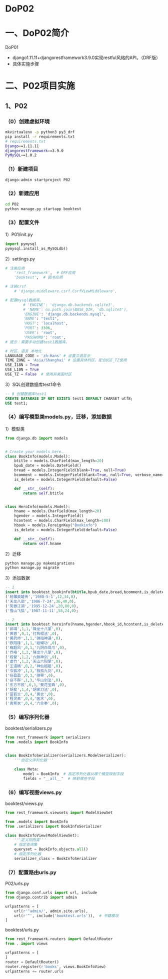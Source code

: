 # DoP02

# 一、DoP02简介

DoP01

- django1.11.11+djangorestframework3.9.0实现restful风格的API。（DRF版）
- 具体实施步骤

# 二、P02项目实施

## 1、P02

### （0）创建虚拟环境

```bash
mkvirtualenv -p python3 py3_drf
pip install -r requirements.txt
# requirements.txt
Django==1.11.11
djangorestframework==3.9.0
PyMySQL==1.0.2
```

### （1）新建项目

```bash
django-admin startproject P02
```

### （2）新建应用

```bash
cd P02
python manage.py startapp booktest
```

### （3）配置文件

1）P01/init.py

```python
import pymysql
pymysql.install_as_MySQLdb()
```

2）settings.py

```python
# 注册应用
	'rest_framework',  # DRF应用
    'booktest',  # 图书应用

# 注销crsf
    # 'django.middleware.csrf.CsrfViewMiddleware',

# 配置mysql数据库。
        # 'ENGINE': 'django.db.backends.sqlite3',
        # 'NAME': os.path.join(BASE_DIR, 'db.sqlite3'),
        'ENGINE': 'django.db.backends.mysql',
        'NAME': "test1",
        'HOST': 'localhost',
        'PORT': 3306,
        'USER': 'root',
        'PASSWORD': 'root',
# 提示：需要手动创建test1数据库。

# 时区、语言 本地化
LANGUAGE_CODE = 'zh-Hans' # 设置汉语显示
TIME_ZONE = 'Asia/Shanghai' # 设置具体时区，配合USE_TZ使用
USE_I18N = True
USE_L10N = True
USE_TZ = False  # 使用非美国时区

```

3）SQL创建数据库test1命令

```sql
-- 0 创建数据库test1
CREATE DATABASE IF NOT EXISTS test1 DEFAULT CHARSET utf8;
USE test1;
```



### （4）编写模型类models.py，迁移，添加数据

1）模型类

```python
from django.db import models


# Create your models here.
class BookInfo(models.Model):
    btitle = models.CharField(max_length=20)
    bpub_date = models.DateField()
    bread = models.IntegerField(blank=True, null=True)
    bcomment = models.IntegerField(blank=True, null=True, verbose_name='评论量')
    is_delete = models.IntegerField(default=False)

    def __str__(self):
        return self.btitle


class HeroInfo(models.Model):
    hname = models.CharField(max_length=20)
    hgender = models.IntegerField()
    hcontent = models.CharField(max_length=100)
    hbook = models.ForeignKey("Bookinfo")
    is_delete = models.IntegerField(default=False)

    def __str__(self):
        return self.hname

```

2）迁移

```bash
python manage.py makemigrations
python manage.py migrate
```

3）添加数据

```sql
-- 1 
insert into booktest_bookinfo(btitle,bpub_date,bread,bcomment,is_delete) values
('射雕英雄传','1980-5-1',12,34,0),
('天龙八部','1986-7-24',36,40,0),
('笑傲江湖','1995-12-24',20,80,0),
('雪山飞狐','1987-11-11',58,24,0);

-- 2
insert into booktest_heroinfo(hname,hgender,hbook_id,hcontent,is_delete) values
('郭靖',1,1,'降龙十八掌',0),
('黄蓉',0,1,'打狗棍法',0),
('黄药师',1,1,'弹指神通',0),
('欧阳锋',1,1,'蛤蟆功',0),
('梅超风',0,1,'九阴白骨爪',0),
('乔峰',1,2,'降龙十八掌',0),
('段誉',1,2,'六脉神剑',0),
('虚竹',1,2,'天山六阳掌',0),
('王语嫣',0,2,'神仙姐姐',0),
('令狐冲',1,3,'独孤九剑',0),
('任盈盈',0,3,'弹琴',0),
('岳不群',1,3,'华山剑法',0),
('东方不败',0,3,'葵花宝典',0),
('胡斐',1,4,'胡家刀法',0),
('苗若兰',0,4,'黄衣',0),
('程灵素',0,4,'医术',0),
('袁紫衣',0,4,'六合拳',0);
```

### （5）编写序列化器

booktest/serializers.py

```python
from rest_framework import serializers
from .models import BookInfo


class BookInfoSerializer(serializers.ModelSerializer):
    '''自定义序列化器'''

    class Meta:
        model = BookInfo  # 指定序列化器从哪个模型映射字段
        fields = "__all__"  # 映射哪些字段
```



### （6）编写视图views.py

booktest/views.py

```python
from rest_framework.viewsets import ModelViewSet

from .models import BookInfo
from .serializers import BookInfoSerializer

class BookInfoView(ModelViewSet):
    '''定义视图类'''
    # 指定查询集
    queryset = BookInfo.objects.all()
    # 指定序列化器
    serializer_class = BookInfoSerializer
```

### （7）配置路由urls.py

P02/urls.py

```python
from django.conf.urls import url, include
from django.contrib import admin

urlpatterns = [
    url(r'^admin/', admin.site.urls),
    url(r'^', include('booktest.urls')),  # 书籍模块
]
```

booktest/urls.py

```python
from rest_framework.routers import DefaultRouter
from . import views

urlpatterns = [
]
router = DefaultRouter()
router.register(r'books', views.BookInfoView)
urlpatterns += router.urls
```

